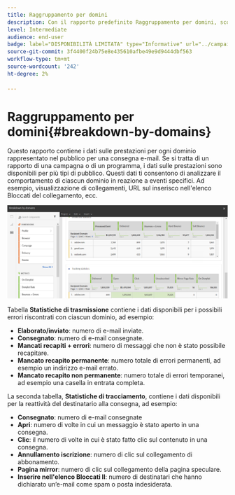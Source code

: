 ```yaml
---
title: Raggruppamento per domini
description: Con il rapporto predefinito Raggruppamento per domini, scopri i dati sulle prestazioni delle consegne in base a ciascun dominio del cliente.
level: Intermediate
audience: end-user
badge: label="DISPONIBILITÀ LIMITATA" type="Informative" url="../campaign-standard-migration-home.md" tooltip="Limitato agli utenti Campaign Standard migrati"
source-git-commit: 3f4400f24b75e8e435610afbe49e9d9444dbf563
workflow-type: tm+mt
source-wordcount: '242'
ht-degree: 2%

---
```


# Raggruppamento per domini{#breakdown-by-domains}

Questo rapporto contiene i dati sulle prestazioni per ogni dominio rappresentato nel pubblico per una consegna e-mail. Se si tratta di un rapporto di una campagna o di un programma, i dati sulle prestazioni sono disponibili per più tipi di pubblico. Questi dati ti consentono di analizzare il comportamento di ciascun dominio in reazione a eventi specifici. Ad esempio, visualizzazione di collegamenti, URL sul inserisco nell&#39;elenco Bloccati del collegamento, ecc.

![](assets/delivery_reports_6.png)

Tabella **Statistiche di trasmissione** contiene i dati disponibili per i possibili errori riscontrati con ciascun dominio, ad esempio:

* **Elaborato/inviato**: numero di e-mail inviate.
* **Consegnato**: numero di e-mail consegnate.
* **Mancati recapiti + errori**: numero di messaggi che non è stato possibile recapitare.
* **Mancato recapito permanente**: numero totale di errori permanenti, ad esempio un indirizzo e-mail errato.
* **Mancato recapito non permanente**: numero totale di errori temporanei, ad esempio una casella in entrata completa.

La seconda tabella, **Statistiche di tracciamento**, contiene i dati disponibili per la reattività del destinatario alla consegna, ad esempio:

* **Consegnato**: numero di e-mail consegnate
* **Apri**: numero di volte in cui un messaggio è stato aperto in una consegna.
* **Clic**: il numero di volte in cui è stato fatto clic sul contenuto in una consegna.
* **Annullamento iscrizione**: numero di clic sul collegamento di abbonamento.
* **Pagina mirror**: numero di clic sul collegamento della pagina speculare.
* **Inserire nell&#39;elenco Bloccati Il**: numero di destinatari che hanno dichiarato un’e-mail come spam o posta indesiderata.
